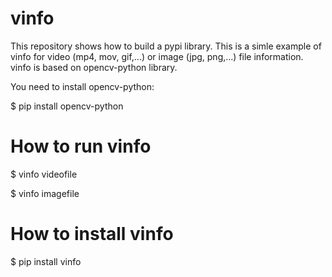 # vinfo
This repository shows how to build a pypi library. 
This is a simle example of vinfo for video (mp4, mov, gif,...) or 
image (jpg, png,...) file information.
vinfo is based on opencv-python library.

You need to install opencv-python:

$ pip install opencv-python

# How to run vinfo

$ vinfo videofile

$ vinfo imagefile

# How to install vinfo

$ pip install vinfo



